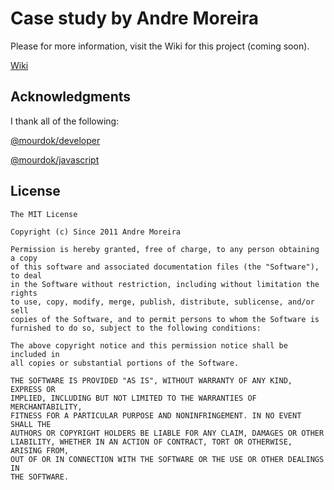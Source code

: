 # Case study by Andre Moreira #

Please for more information, visit the Wiki for this project (coming soon).

[Wiki](http://wiki.github.com/mourdok/generate/)

## Acknowledgments ##

I thank all of the following:

[@mourdok/developer](http://twitter.com/mourdok/developer)

[@mourdok/javascript](http://twitter.com/mourdok/javascript)

## License ##

	The MIT License

	Copyright (c) Since 2011 Andre Moreira

	Permission is hereby granted, free of charge, to any person obtaining a copy
	of this software and associated documentation files (the "Software"), to deal
	in the Software without restriction, including without limitation the rights
	to use, copy, modify, merge, publish, distribute, sublicense, and/or sell
	copies of the Software, and to permit persons to whom the Software is
	furnished to do so, subject to the following conditions:

	The above copyright notice and this permission notice shall be included in
	all copies or substantial portions of the Software.

	THE SOFTWARE IS PROVIDED "AS IS", WITHOUT WARRANTY OF ANY KIND, EXPRESS OR
	IMPLIED, INCLUDING BUT NOT LIMITED TO THE WARRANTIES OF MERCHANTABILITY,
	FITNESS FOR A PARTICULAR PURPOSE AND NONINFRINGEMENT. IN NO EVENT SHALL THE
	AUTHORS OR COPYRIGHT HOLDERS BE LIABLE FOR ANY CLAIM, DAMAGES OR OTHER
	LIABILITY, WHETHER IN AN ACTION OF CONTRACT, TORT OR OTHERWISE, ARISING FROM,
	OUT OF OR IN CONNECTION WITH THE SOFTWARE OR THE USE OR OTHER DEALINGS IN
	THE SOFTWARE.
